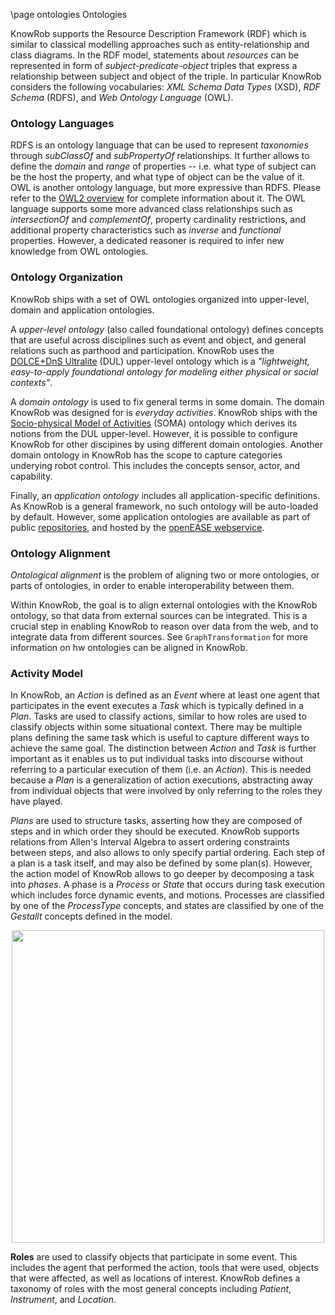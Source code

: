 \page ontologies Ontologies

KnowRob supports the Resource Description Framework (RDF) which is similar to
classical modelling approaches such as entity-relationship and class diagrams.
In the RDF model, statements about *resources* can be represented
in form of *subject-predicate-object* triples that express a relationship
between subject and object of the triple.
In particular KnowRob considers the following vocabularies:
*XML Schema Data Types* (XSD), *RDF Schema* (RDFS), and *Web Ontology Language* (OWL).

### Ontology Languages

RDFS is an ontology language that can be used to represent *taxonomies*
through *subClassOf* and *subPropertyOf* relationships.
It further allows to define the *domain* and *range* of properties --
i.e. what type of subject can be the host the property,
and what type of object can be the value of it.
OWL is another ontology language, but more expressive than RDFS.
Please refer to the [OWL2 overview](https://www.w3.org/TR/owl2-overview/) for
complete information about it.
The OWL language supports some more advanced class relationships such as
*intersectionOf* and *complementOf*, property cardinality restrictions,
and additional property characteristics such as *inverse* and *functional*
properties.
However, a dedicated reasoner is required to infer new knowledge from OWL ontologies.

### Ontology Organization

KnowRob ships with a set of OWL ontologies organized
into upper-level, domain and application ontologies.

A *upper-level ontology* (also called foundational ontology) defines
concepts that are useful across disciplines such as event and object,
and general relations such as parthood and participation. 
KnowRob uses the [DOLCE+DnS Ultralite](http://ontologydesignpatterns.org/wiki/Ontology:DOLCE+DnS_Ultralite) (DUL) upper-level ontology which is a
*"lightweight, easy-to-apply foundational ontology for modeling either physical or social contexts"*. 

A *domain ontology* is used to fix general terms in some domain.
The domain KnowRob was designed for is *everyday activities*.
KnowRob ships with the
[Socio-physical Model of Activities](https://github.com/ease-crc/soma) (SOMA)
ontology which derives its notions from the DUL upper-level.
However, it is possible to configure KnowRob for other discipines by
using different domain ontologies.
Another domain ontology in KnowRob has the scope 
to capture categories underying robot control.
This includes the concepts sensor, actor, and capability.

Finally, an *application ontology* includes all application-specific definitions.
As KnowRob is a general framework, no such ontology will be auto-loaded by default.
However, some application ontologies are available as part of public
[repositories](https://github.com/knowrob/),
and hosted by the [openEASE webservice](http://www.open-ease.org/).

### Ontology Alignment

*Ontological alignment* is
the problem of aligning two or more ontologies,
or parts of ontologies, in order to enable interoperability between them.

Within KnowRob, the goal is to align external ontologies with the KnowRob ontology,
so that data from external sources can be integrated.
This is a crucial step in enabling KnowRob to reason over data from the web,
and to integrate data from different sources.
See `GraphTransformation` for more information on hw ontologies can be aligned in KnowRob.

### Activity Model

In KnowRob, an *Action* is defined as an *Event* where at least one agent that participates in the
event executes a *Task* which is typically defined in a *Plan*. Tasks are used to classify actions,
similar to how roles are used to classify objects within some situational context.
There may be multiple plans defining the same task which is useful to capture different ways to
achieve the same goal. The distinction between *Action* and *Task* is further important as it
enables us to put individual tasks into discourse without referring to a particular execution of
them (i.e. an *Action*). This is needed because a *Plan* is a generalization of action executions,
abstracting away from individual objects that were involved by only referring to the roles they have played.

*Plans* are used to structure tasks, asserting how they are composed of steps and in
which order they should be executed. KnowRob supports relations from Allen's Interval
Algebra to assert ordering constraints between steps, and also allows to only specify
partial ordering. Each step of a plan is a task itself, and may also be defined by some plan(s).
However, the action model of KnowRob allows to go deeper by decomposing a task into *phases*.
A phase is a *Process* or *State* that occurs during task execution which includes force dynamic
events, and motions. Processes are classified by one of the *ProcessType* concepts, and states
are classified by one of the *Gestallt* concepts defined in the model.

<p align="center">
<img src="../../img/plan.png" width="500">
</p>

**Roles** are used to classify objects that participate in some event.
This includes the agent that performed the action, tools that were used,
objects that were affected, as well as locations of interest.
KnowRob defines a taxonomy of roles with the most general concepts including
*Patient*, *Instrument*, and *Location*.
